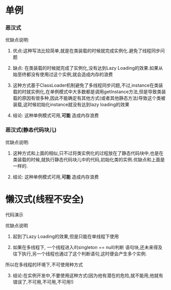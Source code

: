 # 单例

### 恶汉式


优缺点说明:
1. 优点:这种写法比较简单,就是在类装载的时候就完成实例化.避免了线程同步问题

2. 缺点: 在类装载的时候就完成了实例化,没有达到Lazy Loading的效果.如果从始至终都没有使用过这个实例,就会造成内存的浪费

3. 这种方式基于ClassLoader机制避免了多线程同步问题,不过,instance在类装载的时就实例化,在单例模式中大多数都是调用getInstance方法,但是导致类装载的原因有很多种,因此不能确定有其他方式(或者其他静态方法)导致这个类被装载,这时候初始化instance就没有达到lazy loading的效果

4. 结论: 这种单例模式可用,__可能__ 造成内存浪费



### 恶汉式(静态代码块儿)


优缺点说明:

1. 这种方式和上面的相似,只不过将类实例化的过程放在了静态代码块中,也是在类装载的时候,就执行静态代码块儿中的代码,初始化类的实例.优缺点和上面是一样的. 

2. 结论: 这种单例模式可用,__可能__ 造成内存浪费

 
 
 # 懒汉式(线程不安全)
 
 
 代码演示
 
 优缺点说明
 
 1. 起到了Lazy Loading的效果,但是只能在单线程下使用
 
 2. 如果在多线程下, 一个线程进入if(singleton == null)判断 语句块,还未来得及往下执行,另一个线程也通过了这个判断语句,这时便会产生多个实例.
 
 所以在多线程的环境下,不可使用种方式
 
 3. 结论:在实例开发中,不要使用这种方式(因为他有潜在的危险,就不能用,他就有错误了,不可用,不可用,不可用!)
 
 
 
 
 
 

